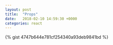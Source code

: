 ```yaml
---
layout: post
title:  "Props"
date:   2018-02-10 14:59:30 +0000
categories: react
---
```



{% gist 4747b644e781cf254340a93deb9841bd %}
